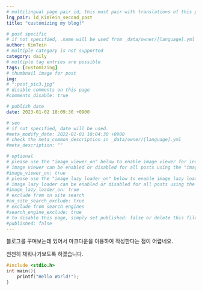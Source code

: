 ```yaml
---
# multilingual page pair id, this must pair with translations of this page. (This name must be unique)
lng_pair: id_KimTein_second_post
title: "customizing my blog!"

# post specific
# if not specified, .name will be used from _data/owner/[language].yml
author: KimTein
# multiple category is not supported
category: daily
# multiple tag entries are possible
tags: [customizing]
# thumbnail image for post
img: 
# ":post_pic3.jpg"
# disable comments on this page
#comments_disable: true

# publish date
date: 2023-01-02 18:09:30 +0900

# seo
# if not specified, date will be used.
#meta_modify_date: 2022-01-01 10:04:30 +0900
# check the meta_common_description in _data/owner/[language].yml
#meta_description: ""

# optional
# please use the "image_viewer_on" below to enable image viewer for individual pages or posts (_posts/ or [language]/_posts folders).
# image viewer can be enabled or disabled for all posts using the "image_viewer_posts: true" setting in _data/conf/main.yml.
#image_viewer_on: true
# please use the "image_lazy_loader_on" below to enable image lazy loader for individual pages or posts (_posts/ or [language]/_posts folders).
# image lazy loader can be enabled or disabled for all posts using the "image_lazy_loader_posts: true" setting in _data/conf/main.yml.
#image_lazy_loader_on: true
# exclude from on site search
#on_site_search_exclude: true
# exclude from search engines
#search_engine_exclude: true
# to disable this page, simply set published: false or delete this file
#published: false
---
```

<!-- outline-start -->

블로그를 꾸며보는데 있어서 마크다운을 이용하여 작성한다는 점이 어렵네요. 

천천히 채워나가보도록 하겠습니다.

```c
#include <stdio.h>
int main(){
	printf("Hello World!");
}
```
<!-- outline-end --> 


